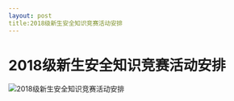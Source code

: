 ```yaml
---
layout: post
title:2018级新生安全知识竞赛活动安排
---
```

# 2018级新生安全知识竞赛活动安排
![2018级新生安全知识竞赛活动安排](https://raw.githubusercontent.com/zhenyangleo/zhenyangleo.github.io/master/post-image/20181031-2018%E7%BA%A7%E6%96%B0%E7%94%9F%E5%AE%89%E5%85%A8%E7%9F%A5%E8%AF%86%E7%AB%9E%E8%B5%9B%E6%B4%BB%E5%8A%A8%E5%AE%89%E6%8E%92.jpg)
